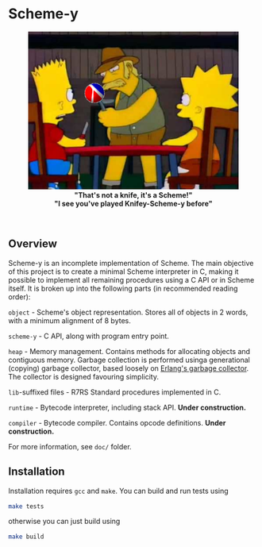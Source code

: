 # Scheme-y

<figure style="text-align: center">
  <img src="knifey-schemey.png">
  <figcaption align="center">
    <b>
      "That's not a knife, it's a Scheme!"
      <br>
      "I see you've played Knifey-Scheme-y before"
    </b>
  </figcaption>
</figure>
<br>

## Overview

Scheme-y is an incomplete implementation of Scheme. The main objective of this project is to create a minimal Scheme interpreter in C, making it possible to implement all remaining procedures using a C API or in Scheme itself. It is broken up into the following parts (in recommended reading order):

`object` - Scheme's object representation. Stores all of objects in 2 words, with a minimum alignment of 8 bytes.

`scheme-y` - C API, along with program entry point.

`heap` - Memory management. Contains methods for allocating objects and contiguous memory. Garbage collection is performed usinga generational (copying) garbage collector, based loosely on [Erlang's garbage collector](https://www.erlang.org/doc/apps/erts/garbagecollection). The collector is designed favouring simplicity.

`lib`-suffixed files - R7RS Standard procedures implemented in C.

`runtime` - Bytecode interpreter, including stack API. **Under construction.**

`compiler` - Bytecode compiler. Contains opcode definitions. **Under construction.**

For more information, see `doc/` folder.

## Installation

Installation requires `gcc` and `make`. You can build and run tests using 

```sh
make tests
```

otherwise you can just build using

```sh
make build
```
